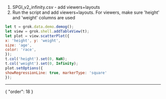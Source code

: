 1. SPGI_v2_infinity.csv - add viewers+layouts
2. Run the script and add viewers+layouts. For viewers, make sure 'height' and 'weight' columns are used


```js
let t = grok.data.demo.demog();
let view = grok.shell.addTableView(t);
let plot = view.scatterPlot({
x: 'height', y: 'weight',
size: 'age',
color: 'race',
});
t.col('height').set(0, NaN); 
t.col('weight').set(0, Infinity);
plot.setOptions({
showRegressionLine: true, markerType: 'square'
});
```

---
{
  "order": 18
}
